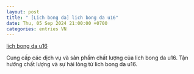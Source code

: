 ```yaml
---
layout: post
title: " [Lich bong da] lich bong da u16"
date: Thu, 05 Sep 2024 21:00:00 +0700
categories: entries VN
---
```

[lich bong da u16](https://www.bienphong.com.vn/7995113.shtm)

Cung cấp các dịch vụ và sản phẩm chất lượng của lich bong da u16. Tận hưởng chất lượng và sự hài lòng từ lich bong da u16.️

